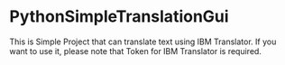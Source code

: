 # PythonSimpleTranslationGui

This is Simple Project that can translate text using IBM Translator. 
If you want to use it, please note that Token for IBM Translator is required.
